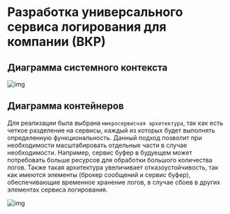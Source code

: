 # Разработка универсального сервиса логирования для компании (ВКР)

## Диаграмма системного контекста
![img](https://github.com/YusupovIlya/Software_architecture/blob/LabWork2/Lab%20Work%20%E2%84%962/docs/system%20context.png)

## Диаграмма контейнеров
Для реализации была выбрана ``микросервисная архитектура``, так как есть четкое разделение на сервисы, каждый из которых будет выполнять определенную функциональность. 
Данный подход позволит при необходимости масштабировать отдельные части в случае необходимости.
Например, сервис буфер в будуещем может потребовать больше ресурсов для обработки большого количества логов.
Также такая архитектура увеличивает отказоустойчивость, так как имеются элементы (брокер сообщений и сервис буфер), 
обеспечивающие временное хранение логов, в случае сбоев в других элементах сервиса логирования.

![img](https://github.com/YusupovIlya/Software_architecture/blob/LabWork2/Lab%20Work%20%E2%84%962/docs/component.png)
